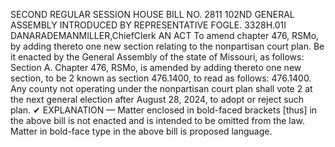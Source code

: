 SECOND REGULAR SESSION
HOUSE BILL NO. 2811
102ND GENERAL ASSEMBLY
INTRODUCED BY REPRESENTATIVE FOGLE.
3328H.01I DANARADEMANMILLER,ChiefClerk
AN ACT
To amend chapter 476, RSMo, by adding thereto one new section relating to the nonpartisan
court plan.
Be it enacted by the General Assembly of the state of Missouri, as follows:
Section A. Chapter 476, RSMo, is amended by adding thereto one new section, to be
2 known as section 476.1400, to read as follows:
476.1400. Any county not operating under the nonpartisan court plan shall vote
2 at the next general election after August 28, 2024, to adopt or reject such plan.
✔
EXPLANATION — Matter enclosed in bold-faced brackets [thus] in the above bill is not enacted and is
intended to be omitted from the law. Matter in bold-face type in the above bill is proposed language.